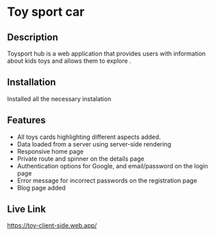 
# Toy sport car 

## Description

Toysport hub is a web application that provides users with information about kids toys and allows them to explore .

## Installation

Installed all the necessary instalation

## Features

   - All toys cards highlighting different aspects added.
   - Data loaded from a server using server-side rendering
   - Responsive home page
   - Private route and spinner on the details page 
   - Authentication options for Google, and email/password on the login page
   - Error message for incorrect passwords on the registration page
   - Blog page added




## Live Link
https://toy-client-side.web.app/
